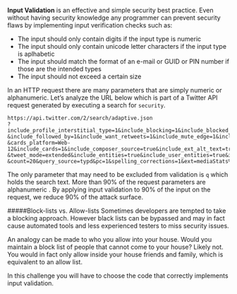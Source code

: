 **Input Validation** is an effective and simple security best practice. Even without having security knowledge any programmer can prevent security flaws by implementing input verification checks such as:

- The input should only contain digits if the input type is numeric
- The input should only contain unicode letter characters if the input type is aplhabetic
- The input should match the format of an e-mail or GUID or PIN number if those are the intended types
- The input should not exceed a certain size


In an HTTP request there are many parameters that are simply numeric or alphanumeric. Let’s analyze the URL below which is part of a Twitter API request generated by executing a search for `security`.

    https://api.twitter.com/2/search/adaptive.json
    ?include_profile_interstitial_type=1&include_blocking=1&include_blocked_by=1
    &include_followed_by=1&include_want_retweets=1&include_mute_edge=1&include_can_dm=1&include_can_media_tag=1&skip_status=1
    &cards_platform=Web-12&include_cards=1&include_composer_source=true&include_ext_alt_text=true&include_reply_count=1
    &tweet_mode=extended&include_entities=true&include_user_entities=true&include_ext_media_color=true&send_error_codes=true&q=security
    &count=20&query_source=typd&pc=1&spelling_corrections=1&ext=mediaStats%2ChighlightedLabel

The only parameter that may need to be excluded from validation is `q` which holds the search text. More than 90% of the request parameters are alphanumeric . By applying input validation to 90% of the input on the request, we reduce 90% of the attack surface. 

#####Block-lists vs. Allow-lists
Sometimes developers are tempted to take a blocking approach. However black lists can be bypassed and may in fact cause automated tools and less experienced testers to miss security issues.

An analogy can be made to who you allow into your house. Would you maintain a block list of people that cannot come to your house? Likely not. You would in fact only allow inside your house friends and family, which is equivalent to an allow list. 

In this challenge you will have to choose the code that correctly implements input validation.